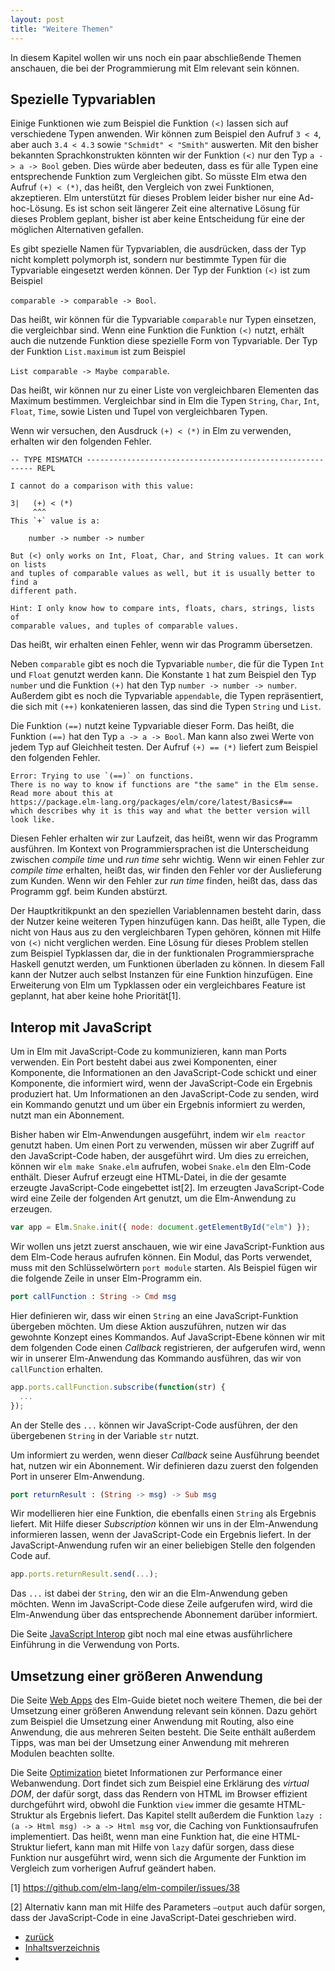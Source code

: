 ```yaml
---
layout: post
title: "Weitere Themen"
---
```


In diesem Kapitel wollen wir uns noch ein paar abschließende Themen
anschauen, die bei der Programmierung mit Elm relevant sein können.

Spezielle Typvariablen
----------------------

Einige Funktionen wie zum Beispiel die Funktion `(<)` lassen sich auf
verschiedene Typen anwenden. Wir können zum Beispiel den Aufruf `3 < 4`,
aber auch `3.4 < 4.3` sowie `"Schmidt" < "Smith"` auswerten. Mit den
bisher bekannten Sprachkonstrukten könnten wir der Funktion `(<)` nur
den Typ `a -> a -> Bool` geben. Dies würde aber bedeuten, dass es für
alle Typen eine entsprechende Funktion zum Vergleichen gibt. So müsste
Elm etwa den Aufruf `(+) < (*)`, das heißt, den Vergleich von zwei
Funktionen, akzeptieren. Elm unterstützt für dieses Problem leider
bisher nur eine Ad-hoc-Lösung. Es ist schon seit längerer Zeit eine
alternative Lösung für dieses Problem geplant, bisher ist aber keine
Entscheidung für eine der möglichen Alternativen gefallen.

Es gibt spezielle Namen für Typvariablen, die ausdrücken, dass der Typ
nicht komplett polymorph ist, sondern nur bestimmte Typen für die
Typvariable eingesetzt werden können. Der Typ der Funktion `(<)` ist zum
Beispiel

`comparable -> comparable -> Bool`.

Das heißt, wir können für die Typvariable `comparable` nur Typen
einsetzen, die vergleichbar sind. Wenn eine Funktion die Funktion `(<)`
nutzt, erhält auch die nutzende Funktion diese spezielle Form von
Typvariable. Der Typ der Funktion `List.maximum` ist zum Beispiel

`List comparable -> Maybe comparable`.

Das heißt, wir können nur zu einer Liste von vergleichbaren Elementen
das Maximum bestimmen. Vergleichbar sind in Elm die Typen `String`,
`Char`, `Int`, `Float`, `Time`, sowie Listen und Tupel von
vergleichbaren Typen.

Wenn wir versuchen, den Ausdruck `(+) < (*)` in Elm zu verwenden,
erhalten wir den folgenden Fehler.

``` text
-- TYPE MISMATCH ---------------------------------------------------------- REPL

I cannot do a comparison with this value:

3|   (+) < (*)
     ^^^
This `+` value is a:

    number -> number -> number

But (<) only works on Int, Float, Char, and String values. It can work on lists
and tuples of comparable values as well, but it is usually better to find a
different path.

Hint: I only know how to compare ints, floats, chars, strings, lists of
comparable values, and tuples of comparable values.
```

Das heißt, wir erhalten einen Fehler, wenn wir das Programm übersetzen.

Neben `comparable` gibt es noch die Typvariable `number`, die für die
Typen `Int` und `Float` genutzt werden kann. Die Konstante `1` hat zum
Beispiel den Typ `number` und die Funktion `(+)` hat den Typ
`number -> number -> number`. Außerdem gibt es noch die Typvariable
`appendable`, die Typen repräsentiert, die sich mit `(++)` konkatenieren
lassen, das sind die Typen `String` und `List`.

Die Funktion `(==)` nutzt keine Typvariable dieser Form. Das heißt, die
Funktion `(==)` hat den Typ `a -> a -> Bool`. Man kann also zwei Werte
von jedem Typ auf Gleichheit testen. Der Aufruf `(+) == (*)` liefert zum
Beispiel den folgenden Fehler.

``` text
Error: Trying to use `(==)` on functions.
There is no way to know if functions are "the same" in the Elm sense.
Read more about this at
https://package.elm-lang.org/packages/elm/core/latest/Basics#==
which describes why it is this way and what the better version will
look like.
```

Diesen Fehler erhalten wir zur Laufzeit, das heißt, wenn wir das
Programm ausführen. Im Kontext von Programmiersprachen ist die
Unterscheidung zwischen *compile time* und *run time* sehr wichtig. Wenn
wir einen Fehler zur *compile time* erhalten, heißt das, wir finden den
Fehler vor der Auslieferung zum Kunden. Wenn wir den Fehler zur *run
time* finden, heißt das, dass das Programm ggf. beim Kunden abstürzt.

Der Hauptkritikpunkt an den speziellen Variablennamen besteht darin,
dass der Nutzer keine weiteren Typen hinzufügen kann. Das heißt, alle
Typen, die nicht von Haus aus zu den vergleichbaren Typen gehören,
können mit Hilfe von `(<)` nicht verglichen werden. Eine Lösung für
dieses Problem stellen zum Beispiel Typklassen dar, die in der
funktionalen Programmiersprache Haskell genutzt werden, um Funktionen
überladen zu können. In diesem Fall kann der Nutzer auch selbst
Instanzen für eine Funktion hinzufügen. Eine Erweiterung von Elm um
Typklassen oder ein vergleichbares Feature ist geplannt, hat aber keine
hohe Priorität[1].

Interop mit JavaScript
----------------------

Um in Elm mit JavaScript-Code zu kommunizieren, kann man Ports
verwenden. Ein Port besteht dabei aus zwei Komponenten, einer
Komponente, die Informationen an den JavaScript-Code schickt und einer
Komponente, die informiert wird, wenn der JavaScript-Code ein Ergebnis
produziert hat. Um Informationen an den JavaScript-Code zu senden, wird
ein Kommando genutzt und um über ein Ergebnis informiert zu werden,
nutzt man ein Abonnement.

Bisher haben wir Elm-Anwendungen ausgeführt, indem wir `elm reactor`
genutzt haben. Um einen Port zu verwenden, müssen wir aber Zugriff auf
den JavaScript-Code haben, der ausgeführt wird. Um dies zu erreichen,
können wir `elm make Snake.elm` aufrufen, wobei `Snake.elm` den Elm-Code
enthält. Dieser Aufruf erzeugt eine HTML-Datei, in die der gesamte
erzeugte JavaScript-Code eingebettet ist[2]. Im erzeugten
JavaScript-Code wird eine Zeile der folgenden Art genutzt, um die
Elm-Anwendung zu erzeugen.

``` javascript
var app = Elm.Snake.init({ node: document.getElementById("elm") });
```

Wir wollen uns jetzt zuerst anschauen, wie wir eine JavaScript-Funktion
aus dem Elm-Code heraus aufrufen können. Ein Modul, das Ports verwendet,
muss mit den Schlüsselwörtern `port module` starten. Als Beispiel fügen
wir die folgende Zeile in unser Elm-Programm ein.

``` elm
port callFunction : String -> Cmd msg
```

Hier definieren wir, dass wir einen `String` an eine JavaScript-Funktion
übergeben möchten. Um diese Aktion auszuführen, nutzen wir das gewohnte
Konzept eines Kommandos. Auf JavaScript-Ebene können wir mit dem
folgenden Code einen *Callback* registrieren, der aufgerufen wird, wenn
wir in unserer Elm-Anwendung das Kommando ausführen, das wir von
`callFunction` erhalten.

``` javascript
app.ports.callFunction.subscribe(function(str) {
  ...
});
```

An der Stelle des `...` können wir JavaScript-Code ausführen, der den
übergebenen `String` in der Variable `str` nutzt.

Um informiert zu werden, wenn dieser *Callback* seine Ausführung beendet
hat, nutzen wir ein Abonnement. Wir definieren dazu zuerst den folgenden
Port in unserer Elm-Anwendung.

``` elm
port returnResult : (String -> msg) -> Sub msg
```

Wir modellieren hier eine Funktion, die ebenfalls einen `String` als
Ergebnis liefert. Mit Hilfe dieser *Subscription* können wir uns in der
Elm-Anwendung informieren lassen, wenn der JavaScript-Code ein Ergebnis
liefert. In der JavaScript-Anwendung rufen wir an einer beliebigen
Stelle den folgenden Code auf.

``` javascript
app.ports.returnResult.send(...);
```

Das `...` ist dabei der `String`, den wir an die Elm-Anwendung geben
möchten. Wenn im JavaScript-Code diese Zeile aufgerufen wird, wird die
Elm-Anwendung über das entsprechende Abonnement darüber informiert.

Die Seite [JavaScript Interop](https://guide.elm-lang.org/interop/) gibt
noch mal eine etwas ausführlichere Einführung in die Verwendung von
Ports.

Umsetzung einer größeren Anwendung
----------------------------------

Die Seite [Web Apps](https://guide.elm-lang.org/webapps/) des Elm-Guide
bietet noch weitere Themen, die bei der Umsetzung einer größeren
Anwendung relevant sein können. Dazu gehört zum Beispiel die Umsetzung
einer Anwendung mit Routing, also eine Anwendung, die aus mehreren
Seiten besteht. Die Seite enthält außerdem Tipps, was man bei der
Umsetzung einer Anwendung mit mehreren Modulen beachten sollte.

Die Seite [Optimization](https://guide.elm-lang.org/optimization/)
bietet Informationen zur Performance einer Webanwendung. Dort findet
sich zum Beispiel eine Erklärung des *virtual DOM*, der dafür sorgt,
dass das Rendern von HTML im Browser effizient durchgeführt wird, obwohl
die Funktion `view` immer die gesamte HTML-Struktur als Ergebnis
liefert. Das Kapitel stellt außerdem die Funktion
`lazy : (a -> Html msg) -> a -> Html msg` vor, die Caching von
Funktionsaufrufen implementiert. Das heißt, wenn man eine Funktion hat,
die eine HTML-Struktur liefert, kann man mit Hilfe von `lazy` dafür
sorgen, dass diese Funktion nur ausgeführt wird, wenn sich die Argumente
der Funktion im Vergleich zum vorherigen Aufruf geändert haben.

[1] <https://github.com/elm-lang/elm-compiler/issues/38>

[2] Alternativ kann man mit Hilfe des Parameters `–output` auch dafür
sorgen, dass der JavaScript-Code in eine JavaScript-Datei geschrieben
wird.

<div class="nav">
    <ul class="nav-row">
        <li class="nav-item nav-left"><a href="abstractions.html">zurück</a></li>
        <li class="nav-item nav-center"><a href="index.html">Inhaltsverzeichnis</a></li>
        <li class="nav-item nav-right"></li>
    </ul>
</div>